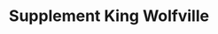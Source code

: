 ---
title: "Supplement King Wolfville"
url: /wolfville/supplement-king-wolfville/
shop: Nahrungsergänzung
---